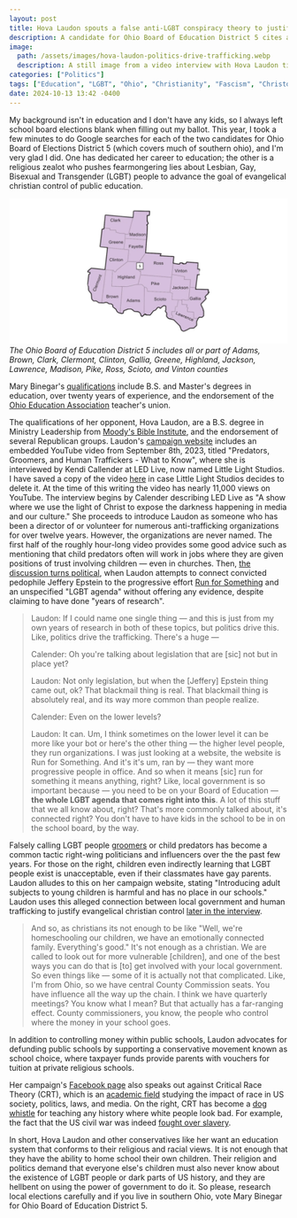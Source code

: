 ```yaml
---
layout: post
title: Hova Laudon spouts a false anti-LGBT conspiracy theory to justify evangelical christian control of public education
description: A candidate for Ohio Board of Education District 5 cites an unspecified "LGBT agenda" while discussing child abuse in a video interview posted to her campaign website
image:
  path: /assets/images/hova-laudon-politics-drive-trafficking.webp
  description: A still image from a video interview with Hova Laudon titled "Predators, Groomers, and Human Traffickers - What to Know"
categories: ["Politics"]
tags: ["Education", "LGBT", "Ohio", "Christianity", "Fascism", "Christofascism"]
date: 2024-10-13 13:42 -0400
---
```


My background isn't in education and I don't have any kids, so I always left
school board elections blank when filling out my ballot. This year, I took a
few minutes to do Google searches for each of the two candidates for
Ohio Board of Elections District 5 (which covers much of southern ohio), and I'm very
glad I did. One has dedicated her career to education; the other is a religious
zealot who pushes fearmongering lies about Lesbian, Gay, Bisexual and Transgender (LGBT) people to advance the goal of evangelical christian control of public education.

![A map of Ohio Board of Education District 5](/assets/images/ohio-state-schhool-board-district-5.webp)
_The Ohio Board of Education District 5 includes all or part of Adams, Brown, Clark, Clermont, Clinton, Gallia, Greene, Highland, Jackson, Lawrence, Madison, Pike, Ross, Scioto, and Vinton counties_

Mary Binegar's [qualifications](https://marybinegar.com/) include B.S. and Master's
degrees in education, over twenty years of experience, and the endorsement of the
[Ohio Education Association](https://ohea.org/resources/take-action/oea-candidate-recommendations/) teacher's union.

The qualifications of her opponent, Hova Laudon, are a B.S. degree in Ministry
Leadership from [Moody's Bible Institute](https://en.wikipedia.org/wiki/Moody_Bible_Institute), and the endorsement of several Republican groups. Laudon's [campaign website](https://www.votelaudon.com/) includes an embedded YouTube video from
September 8th, 2023, titled "Predators, Groomers, and Human Traffickers - What to Know",
where she is interviewed by Kendi Callender at LED Live, now named Little Light Studios. I have saved a copy of the video [here](https://1drv.ms/v/s!Ak-0erEu9-tbgr1KklqAXtXmg4ka-w?e=VyUsiw) in case Little Light Studios decides to delete it. At the time of this writing the video has nearly 11,000 views on YouTube. The interview begins by Calender describing LED Live as "A show where we use the light of Christ to expose the darkness happening in media and our culture." She proceeds to introduce Laudon as someone who has been a director of or volunteer for numerous anti-trafficking organizations for over twelve years. However, the organizations are never named. The first
half of the roughly hour-long video provides some good advice such as mentioning that child predators often will work in jobs where they are given positions of trust
involving children — even in churches. Then,
[the discussion turns political](https://www.youtube.com/watch?v=F7uwKFnlAAc&t=2320s),
when Laudon attempts to connect convicted pedophile Jeffery Epstein to the progressive
effort [Run for Something](https://runforsomething.net/) and an unspecified "LGBT agenda" without
offering any evidence, despite claiming to have done "years of research".

> Laudon: If I could name one single thing — and this is just from my own years of research in both of these topics, but politics drive this. Like, politics drive the trafficking. There's a huge —
>
> Calender: Oh you're talking about legislation that are [sic] not but in place yet?
>
> Laudon: Not only legislation, but when the [Jeffery] Epstein thing came out, ok? That blackmail thing is real. That blackmail thing is absolutely real, and its way more common than people realize.
>
> Calender: Even on the lower levels?
>
> Laudon: It can. Um, I think sometimes on the lower level it can be more like your bot or here's the other thing — the higher level people, they run organizations. I was just looking at a website, the website is Run for Something. And it's it's um, ran by — they want more progressive people in office. And so when it means [sic] run for something it means anything, right? Like, local government is so important because — you need to be on your Board of Education — **the whole LGBT agenda that comes right into this**. A lot of this stuff that we all know about, right? That's more commonly talked about, it's connected right? You don't have to have kids in the school to be in on the school board, by the way.

Falsely calling LGBT people [groomers](https://www.adl.org/resources/article/what-grooming-truth-behind-dangerous-bigoted-lie-targeting-lgbtq-community) or child predators has become a common tactic right-wing politicians and influencers over the
the past few years. For those on the right, children even indirectly learning that LGBT people exist is unacceptable, even if their classmates have gay parents. Laudon alludes to this on her campaign website, stating "Introducing adult subjects to young children is harmful and has no place in our schools." Laudon uses this alleged connection between local government and human trafficking to justify evangelical christian control [later in the interview](https://www.youtube.com/watch?v=F7uwKFnlAAc&t=2460s).

> And so, as christians its not enough to be like "Well, we're homeschooling our children, we have an emotionally connected family. Everything's good." It's not enough as a christian. We are called to look out for more vulnerable [children], and one of the best ways you can do that is [to] get involved with your local government. So even things like — some of it is actually not that complicated. Like, I'm from Ohio, so we have central County Commission seats. You have influence all the way up the chain. I think we have quarterly meetings? You know what I mean? But that actually has a far-ranging effect. County commissioners, you know, the people who control where the money in your school goes.

In addition to controlling money within public schools, Laudon advocates for defunding public schools by supporting a conservative movement known as school choice, where taxpayer funds provide parents with vouchers for tuition at private religious schools.

Her campaign's [Facebook page](https://www.facebook.com/VoteLaudon/) also speaks out against Critical Race Theory (CRT), which
is an [academic field](https://www.edweek.org/leadership/what-is-critical-race-theory-and-why-is-it-under-attack/2021/05) studying the impact of race in US society, politics, laws, and media. On the right, CRT has become a
[dog whistle](https://en.wikipedia.org/wiki/Dog_whistle_(politics)) for teaching any history where white people look bad. For example, the fact that the US civil war was indeed [fought over slavery](https://en.wikipedia.org/wiki/Origins_of_the_American_Civil_War).

In short, Hova Laudon and other conservatives like her want an education system that conforms to their religious and racial views. It is not enough that they have the
ability to home school their own children. Their religion and politics demand that everyone else's children must also never know about the existence of LGBT people or dark parts of US history, and they are hellbent on using the power of government to do it. So please, research local elections carefully and if you live in southern Ohio, vote Mary Binegar for Ohio Board of Education District 5.
